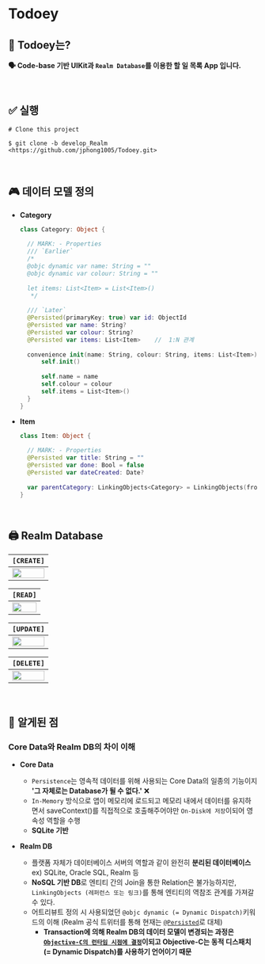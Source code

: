 # Todoey

## 🎯 Todoey는?
**🗣️ Code-base 기반 UIKit과 `Realm Database`를 이용한 할 일 목록 App 입니다.**

<br>

## ✅ 실행
```
# Clone this project

$ git clone -b develop_Realm <https://github.com/jphong1005/Todoey.git>
```

<br>

## 🎮 데이터 모델 정의
- **Category**
  ```swift
  class Category: Object {
    
    // MARK: - Properties
    /// `Earlier`
    /*
    @objc dynamic var name: String = ""
    @objc dynamic var colour: String = ""
    
    let items: List<Item> = List<Item>()
     */
    
    /// `Later`
    @Persisted(primaryKey: true) var id: ObjectId
    @Persisted var name: String?
    @Persisted var colour: String?
    @Persisted var items: List<Item>    //  1:N 관계
    
    convenience init(name: String, colour: String, items: List<Item>) {
        self.init()
        
        self.name = name
        self.colour = colour
        self.items = List<Item>()
    }
  }
  ```
  
- **Item**
  ```swift
  class Item: Object {
    
    // MARK: - Properties
    @Persisted var title: String = ""
    @Persisted var done: Bool = false
    @Persisted var dateCreated: Date?
    
    var parentCategory: LinkingObjects<Category> = LinkingObjects(fromType: Category.self, property: "items")   //  Relationship (-> Category와 역참조 관계)
  }
  ```

<br>

## 🖨️ Realm Database
|<b>`[CREATE]`</b>|
|:-:|
|<img width="100%" src="https://github.com/jphong1005/Todoey/assets/52193695/e369df7f-cd76-4a9a-acd5-8a24d604fd05">|

|<b>`[READ]`</b>|
|:-:|
|<img width="100%" src="https://github.com/jphong1005/Todoey/assets/52193695/f331cc77-4059-4c2e-b240-aa128912b884">|

|<b>`[UPDATE]`</b>|
|:-:|
|<img width="100%" src="https://github.com/jphong1005/Todoey/assets/52193695/103a18ee-576b-40d8-97b4-621881b7f1ae">|

|<b>`[DELETE]`</b>|
|:-:|
|<img width="100%" src="https://github.com/jphong1005/Todoey/assets/52193695/72f30fe3-4efe-44f7-adbb-d8f2c740d24e">|

<br>

## 🎉 알게된 점
### **Core Data**와 **Realm DB**의 차이 이해
  - **Core Data**
    - `Persistence`는 영속적 데이터를 위해 사용되는 Core Data의 일종의 기능이지 **'그 자체로는 Database가 될 수 없다.'** ❌
    - `In-Memory` 방식으로 앱이 메모리에 로드되고 메모리 내에서 데이터를 유지하면서 saveContext()를 직접적으로 호출해주어야만 `On-Disk에 저장`이되어 영속성 역할을 수행
    - **SQLite 기반**

  - **Realm DB**
    - 플랫폼 자체가 데이터베이스 서버의 역할과 같이 완전히 **분리된 데이터베이스** ex) SQLite, Oracle SQL, Realm 등
    - **NoSQL 기반 DB**로 엔티티 간의 Join을 통한 Relation은 불가능하지만, `LinkingObjects (레퍼런스 또는 링크)`를 통해 엔티티의 역참조 관계를 가져갈 수 있다.
    - 어트리뷰트 정의 시 사용되었던 `@objc dynamic (= Dynamic Dispatch)`키워드의 이해 (Realm 공식 트위터를 통해 현재는 [`@Persisted`](https://twitter.com/realm/status/1414633070683115527)로 대체)
      - **Transaction에 의해 Realm DB의 데이터 모델이 변경되는 과정은 [`Objective-C의 런타임 시점에 결정`](https://academy.realm.io/posts/mobilization-roy-marmelstein-objective-c-runtime-swift-dynamic/)이되고 Objective-C는 동적 디스패치 (= Dynamic Dispatch)를 사용하기 언어이기 때문**
